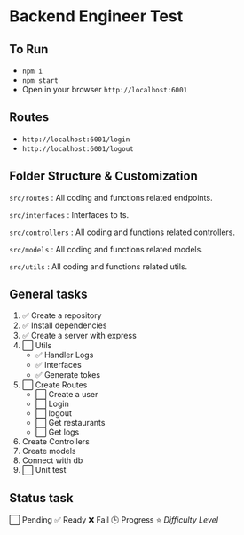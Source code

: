 # Backend Engineer Test

## To Run
- ```npm i```
- ```npm start```
- Open in your browser ```http://localhost:6001```

## Routes

- ```http://localhost:6001/login```
- ```http://localhost:6001/logout```

## Folder Structure & Customization
`src/routes` : All coding and functions related endpoints.

`src/interfaces` : Interfaces to ts.

`src/controllers` : All coding and functions related controllers.

`src/models` : All coding and functions related models.

`src/utils` : All coding and functions related utils.

## **General** **tasks**
1. ✅ Create a repository
2. ✅ Install dependencies
3. ✅ Create a server with express
4. ⬜️ Utils 
    - ✅ Handler Logs
    - ✅ Interfaces
    - ✅ Generate tokes
6. ⬜️ Create Routes
    - ⬜️ Create a user
    - ⬜️ Login
    - ⬜️ logout
    - ⬜️ Get restaurants
    - ⬜️ Get logs
7. Create Controllers
8. Create models
9. Connect with db
10. ⬜️ Unit test

## __Status task__
⬜️ Pending
✅ Ready
❌ Fail
🕒 Progress
⭐️ _Difficulty Level_